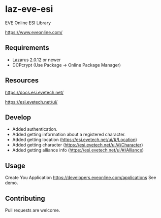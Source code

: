 # laz-eve-esi
EVE Online ESI Library

https://www.eveonline.com/


## Requirements
* Lazarus 2.0.12 or newer
* DCPcrypt (Use Package -> Online Package Manager)

## Resources
https://docs.esi.evetech.net/

https://esi.evetech.net/ui/

## Develop
* Added authentication.
* Added getting information about a registered character.
* Added getting location (https://esi.evetech.net/ui/#/Location)
* Added getting character (https://esi.evetech.net/ui/#/Character)
* Added getting alliance info (https://esi.evetech.net/ui/#/Alliance)


## Usage
Create You Application https://developers.eveonline.com/applications
See demo.

## Contributing
Pull requests are welcome.
